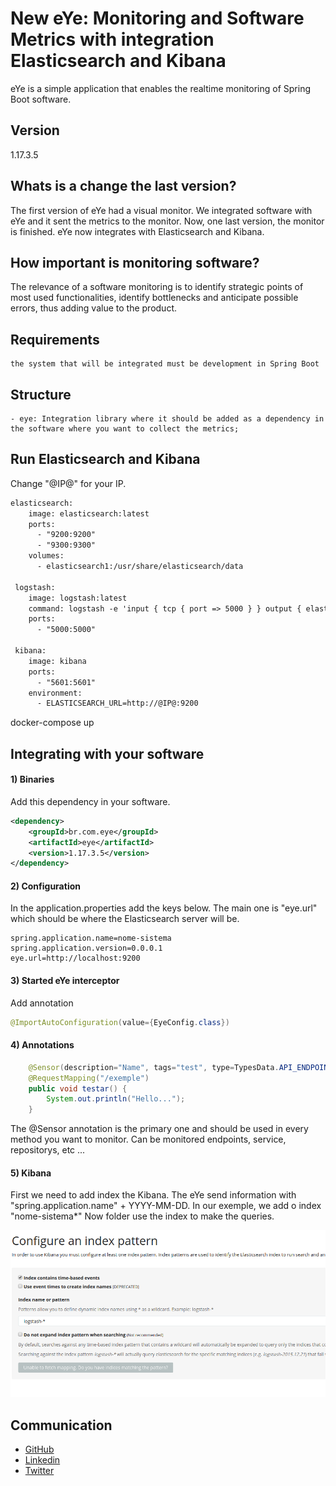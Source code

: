 # New eYe: Monitoring and Software Metrics with integration Elasticsearch and Kibana

eYe is a simple application that enables the realtime monitoring of Spring Boot software.

## Version

1.17.3.5

## Whats is a change the last version?
The first version of eYe had a visual monitor.
We integrated software with eYe and it sent the metrics to the monitor.
Now, one last version, the monitor is finished.
eYe now integrates with Elasticsearch and Kibana.

## How important is monitoring software?

The relevance of a software monitoring is to identify strategic points of most used functionalities, identify bottlenecks and anticipate possible errors, thus adding value to the product.

## Requirements

    the system that will be integrated must be development in Spring Boot

## Structure
    - eye: Integration library where it should be added as a dependency in the software where you want to collect the metrics;

## Run Elasticsearch and Kibana

Change "@IP@" for your IP.

```xml
elasticsearch:
    image: elasticsearch:latest
    ports:
      - "9200:9200"
      - "9300:9300"
    volumes:
      - elasticsearch1:/usr/share/elasticsearch/data

 logstash:
    image: logstash:latest
    command: logstash -e 'input { tcp { port => 5000 } } output { elasticsearch { hosts => "@IP@" } }'
    ports:
      - "5000:5000"

 kibana:
    image: kibana
    ports:
      - "5601:5601"
    environment:
      - ELASTICSEARCH_URL=http://@IP@:9200
```

docker-compose up

## Integrating with your software

#### 1) Binaries

Add this dependency in your software.

```xml
<dependency>
    <groupId>br.com.eye</groupId>
    <artifactId>eye</artifactId>
    <version>1.17.3.5</version>
</dependency>
```

#### 2) Configuration
In the application.properties add the keys below. 
The main one is "eye.url" which should be where the Elasticsearch server will be.

```
spring.application.name=nome-sistema
spring.application.version=0.0.0.1
eye.url=http://localhost:9200
```

#### 3) Started eYe interceptor
Add annotation

``` java
@ImportAutoConfiguration(value={EyeConfig.class})
```

#### 4) Annotations

```java
    @Sensor(description="Name", tags="test", type=TypesData.API_ENDPOINT)
    @RequestMapping("/exemple")
    public void testar() {
        System.out.println("Hello...");
    }
```

The @Sensor annotation is the primary one and should be used in every method you want to monitor.
Can be monitored endpoints, service, repositorys, etc ...

#### 5) Kibana

First we need to add index the Kibana. The eYe send information with "spring.application.name" + YYYY-MM-DD.
In our exemple, we add o index "nome-sistema*"
Now folder use the index to make the queries.

<img src="kibana_index.png">

## Communication

- [GitHub](https://github.com/marcelosv/eye)
- [Linkedin](https://www.linkedin.com/in/marcelo-souza-vieira-112174a9)
- [Twitter](https://twitter.com/uaicelo)


